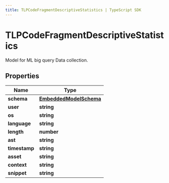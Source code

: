 ```yaml
---
title: TLPCodeFragmentDescriptiveStatistics | TypeScript SDK
---
```



# TLPCodeFragmentDescriptiveStatistics

Model for ML big query Data collection.

## Properties

Name | Type
------------ | -------------
**schema** | [**EmbeddedModelSchema**](EmbeddedModelSchema)
**user** | **string**
**os** | **string**
**language** | **string**
**length** | **number**
**ast** | **string**
**timestamp** | **string**
**asset** | **string**
**context** | **string**
**snippet** | **string**


